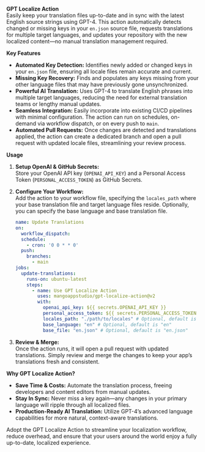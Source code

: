 **GPT Localize Action**  
Easily keep your translation files up-to-date and in sync with the latest English source strings using GPT-4. This action automatically detects changed or missing keys in your `en.json` source file, requests translations for multiple target languages, and updates your repository with the new localized content—no manual translation management required.

**Key Features**  
- **Automated Key Detection:** Identifies newly added or changed keys in your `en.json` file, ensuring all locale files remain accurate and current.  
- **Missing Key Recovery:** Finds and populates any keys missing from your other language files that may have previously gone unsynchronized.  
- **Powerful AI Translation:** Uses GPT-4 to translate English phrases into multiple target languages, reducing the need for external translation teams or lengthy manual updates.  
- **Seamless Integration:** Easily incorporate into existing CI/CD pipelines with minimal configuration. The action can run on schedules, on-demand via workflow dispatch, or on every push to `main`.  
- **Automated Pull Requests:** Once changes are detected and translations applied, the action can create a dedicated branch and open a pull request with updated locale files, streamlining your review process.

**Usage**  
1. **Setup OpenAI & GitHub Secrets:**  
   Store your OpenAI API key (`OPENAI_API_KEY`) and a Personal Access Token (`PERSONAL_ACCESS_TOKEN`) as GitHub Secrets.

2. **Configure Your Workflow:**  
   Add the action to your workflow file, specifying the `locales_path` where your base translation file and target language files reside. Optionally, you can specify the base language and base translation file.  

   ```yaml
   name: Update Translations
   on:
     workflow_dispatch:
     schedule:
       - cron: '0 0 * * 0'
     push:
       branches:
         - main
   jobs:
     update-translations:
       runs-on: ubuntu-latest
       steps:
         - name: Use GPT Localize Action
           uses: mangoappstudio/gpt-localize-action@v2
           with:
             openai_api_key: ${{ secrets.OPENAI_API_KEY }}
             personal_access_token: ${{ secrets.PERSONAL_ACCESS_TOKEN }}
             locales_path: "./path/to/locales" # Optional, default is "./locales"
             base_language: "en" # Optional, default is "en"
             base_file: "en.json" # Optional, default is "en.json"
   ```
   
3. **Review & Merge:**  
   Once the action runs, it will open a pull request with updated translations. Simply review and merge the changes to keep your app’s translations fresh and consistent.

**Why GPT Localize Action?**  
- **Save Time & Costs:** Automate the translation process, freeing developers and content editors from manual updates.  
- **Stay In Sync:** Never miss a key again—any changes in your primary language will ripple through all localized files.  
- **Production-Ready AI Translation:** Utilize GPT-4’s advanced language capabilities for more natural, context-aware translations.

Adopt the GPT Localize Action to streamline your localization workflow, reduce overhead, and ensure that your users around the world enjoy a fully up-to-date, localized experience.
